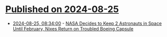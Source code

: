 # [Published on 2024-08-25](index.md)

* [2024-08-25, 08:34:00](https://soylentnews.org/article.pl?sid=24/08/25/0827201&from=rss) - [NASA Decides to Keep 2 Astronauts in Space Until February, Nixes Return on Troubled Boeing Capsule](https://soylentnews.org/article.pl?sid=24/08/25/0827201&from=rss)
